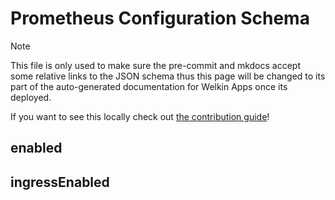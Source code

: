 # Prometheus Configuration Schema

> [!note]
>
> This file is only used to make sure the pre-commit and mkdocs accept some relative links to the JSON schema thus this page will be changed to its part of the auto-generated documentation for Welkin Apps once its deployed.
>
> If you want to see this locally check out [the contribution guide](https://github.com/elastisys/welkin/blob/main/CONTRIBUTING.md)!

## enabled

## ingressEnabled
